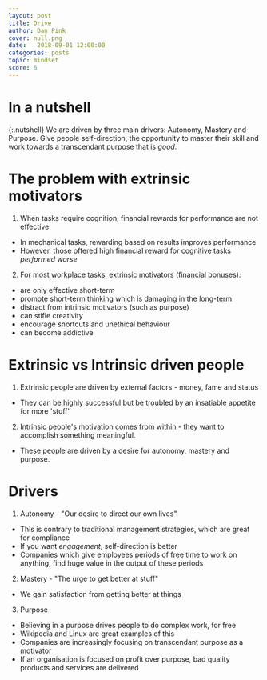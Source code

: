 ```yaml
---
layout: post
title: Drive
author: Dan Pink
cover: null.png
date:   2018-09-01 12:00:00
categories: posts
topic: mindset
score: 6
---
```


# In a nutshell

{:.nutshell}
We are driven by three main drivers: Autonomy, Mastery and Purpose. Give people self-direction, the opportunity to master their skill and work towards a transcendant purpose that is *good*.

# The problem with extrinsic motivators

1.  When tasks require cognition, financial rewards for performance are not effective
-	In mechanical tasks, rewarding based on results improves performance
-	However, those offered high financial reward for cognitive tasks *performed worse*

2.	For most workplace tasks, extrinsic motivators (financial bonuses):
-	are only effective short-term
-	promote short-term thinking which is damaging in the long-term
-	distract from intrinsic motivators (such as purpose)
-	can stifle creativity
-	encourage shortcuts and unethical behaviour
-	can become addictive

# Extrinsic vs Intrinsic driven people

1. 	Extrinsic people are driven by external factors - money, fame and status
-	They can be highly successful but be troubled by an insatiable appetite for more 'stuff'

2. 	Intrinsic people's motivation comes from within - they want to accomplish something meaningful. 
-	These people are driven by a desire for autonomy, mastery and purpose.

# Drivers

1.	Autonomy - "Our desire to direct our own lives"
-	This is contrary to traditional management strategies, which are great for compliance
-	If you want *engagement*, self-direction is better
-	Companies which give employees periods of free time to work on anything, find huge value in the output of these periods

2.	Mastery - "The urge to get better at stuff"
-	We gain satisfaction from getting better at things

3. 	Purpose
-	Believing in a purpose drives people to do complex work, for free
-	Wikipedia and Linux are great examples of this
-	Companies are increasingly focusing on transcendant purpose as a motivator
-	If an organisation is focused on profit over purpose, bad quality products and services are delivered

